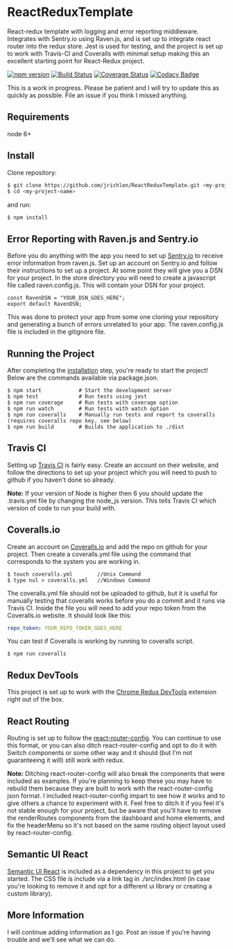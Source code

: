 # ReactReduxTemplate
React-redux template with logging and error reporting middleware. Integrates with Sentry.io using Raven.js, and is set up to integrate react router into the redux store. Jest is used for testing, and the project is set up to work with Travis-CI and Coveralls with minimal setup making this an excellent starting point for React-Redux project.

[![npm version](https://badge.fury.io/js/react-redux-semantic.png)](https://badge.fury.io/js/react-redux-semantic)
[![Build Status](https://travis-ci.org/Jrichlen/ReactReduxTemplate.svg?branch=master)](https://travis-ci.org/Jrichlen/ReactReduxTemplate)
[![Coverage Status](https://coveralls.io/repos/github/Jrichlen/ReactReduxTemplate/badge.svg?branch=master)](https://coveralls.io/github/Jrichlen/ReactReduxTemplate?branch=master)
[![Codacy Badge](https://api.codacy.com/project/badge/Grade/d6bb3bae7fc147a3933fd53223777cc9)](https://www.codacy.com/app/Jrichlen/ReactReduxTemplate?utm_source=github.com&amp;utm_medium=referral&amp;utm_content=Jrichlen/ReactReduxTemplate&amp;utm_campaign=Badge_Grade)

This is a work in progress. Please be patient and I will try to update this as quickly as possible. File an issue if you think I missed anything.

## Requirements

node 6+ 

## Install

Clone repository:
```sh
$ git clone https://github.com/jrichlen/ReactReduxTemplate.git <my-project-name>
$ cd <my-project-name> 
```

and run:

```npm
$ npm install
```

## Error Reporting with Raven.js and Sentry.io
Before you do anything with the app you need to set up [Sentry.io](https://sentry.io) to receive error information from raven.js. 
Set up an account on Sentry.io and follow their instructions to set up a project. At some point they will give you a 
DSN for your project. In the store directory you will need to create a javascript file called raven.config.js. This will
contain your DSN for your project. 

```npm
const RavenDSN = "YOUR_DSN_GOES_HERE"; 
export default RavenDSN;
```

This was done to protect your app from some one cloning your repository and generating a bunch of errors unrelated to your app.
The raven.config.js file is included in the gitignore file.

## Running the Project

After completing the [installation](#installation) step, you're ready to start the project! Below are the commands 
available via package.json.

```npm
$ npm start            # Start the development server
$ npm test             # Run tests using jest
$ npm run coverage     # Run tests with coverage option
$ npm run watch        # Run tests with watch option 
$ npm run coveralls    # Manually run tests and report to coveralls (requires coveralls repo key, see below)
$ npm run build        # Builds the application to ./dist
```

## Travis CI
Setting up [Travis CI](https://travis-ci.org/) is fairly easy. Create an account on their website, and follow the directions to set up your project 
which you will need to push to github if you haven't done so already.

**Note:** If your version of Node is higher then 6 you should update the .travis.yml file by changing the node_js version. This 
tells Travis CI which version of code to run your build with.

## Coveralls.io
Create an account on [Coveralls.io](https://coveralls.io/) and add the repo on github for your project. Then create a coveralls.yml file using 
the command that corresponds to the system you are working in.

```npm
$ touch coveralls.yml        //Unix Command
$ type nul > coveralls.yml   //Windows Command
```

The coveralls.yml file should not be uploaded to github, but it is useful for manually testing that coveralls works 
before you do a commit and it runs via Travis CI. Inside the file you will need to add your repo token from the Coveralls.io website. It should look like this:

```yaml
repo_token: YOUR_REPO_TOKEN_GOES_HERE
```

You can test if Coveralls is working by running to coveralls script.

```npm
$ npm run coveralls
```

## Redux DevTools
This project is set up to work with the [Chrome Redux DevTools](https://chrome.google.com/webstore/detail/redux-devtools/lmhkpmbekcpmknklioeibfkpmmfibljd?hl=en) 
extension right out of the box.

## React Routing
Routing is set up to follow the [react-router-config](https://github.com/ReactTraining/react-router/tree/master/packages/react-router-config). 
You can continue to use this format, or you can also ditch react-router-config and opt to do it with Switch components or some other way and 
it should (but I'm not guaranteeing it will) still work with redux.

**Note:** Ditching react-router-config will also break the components that were included as examples. If you're 
planning to keep these you may have to rebuild them because they are built to work with the react-router-config json format. I included
react-router-config impart to see how it works and to give others a chance to experiment with it. Feel free to ditch it if you 
feel it's not stable enough for your project, but be aware that you'll have to remove the renderRoutes components from the dashboard and home elements, 
and fix the headerMenu so it's not based on the same routing object layout used by react-router-config.

## Semantic UI React
[Semantic UI React](https://react.semantic-ui.com) is included as a dependency in this project to get you started. The CSS file is include via a link tag in ./src/index.html 
(in case you're looking to remove it and opt for a different ui library or creating a custom library). 

## More Information
I will continue adding information as I go. Post an issue if you're having trouble and we'll see what we can do.
